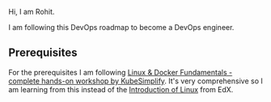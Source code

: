 Hi, I am Rohit.

I am following this DevOps roadmap to become a DevOps engineer.

## Prerequisites

For the prerequisites I am following [Linux & Docker Fundamentals - complete hands-on workshop by KubeSimplify](https://www.youtube.com/watch?v=EUu1E_YKGTw&list=PLPcNVxEzHjj2zAiYyRNeruDtCh2gu154i&index=2&t=4847s). It's very comprehensive so I am learning from this instead of the [Introduction of Linux](https://www.edx.org/course/introduction-to-linux) from EdX.


